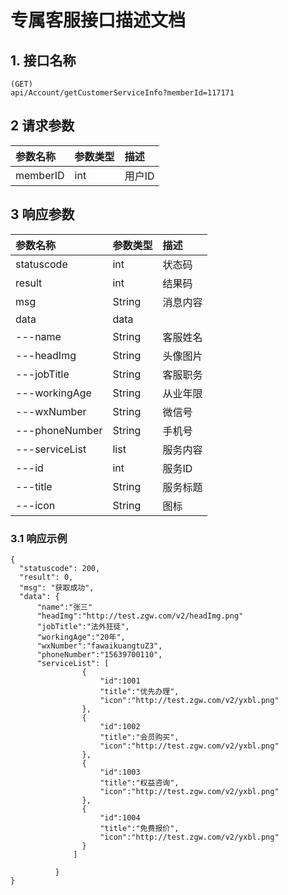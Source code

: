 # 专属客服接口描述文档



## 1. 接口名称

```
(GET)
api/Account/getCustomerServiceInfo?memberId=117171
```

## 2 请求参数

| 参数名称 | 参数类型 | 描述   |
| :------- | :------- | :----- |
| memberID | int      | 用户ID |

## 3 响应参数

| 参数名称       | 参数类型 | 描述     |
| :------------- | :------- | :------- |
| statuscode     | int      | 状态码   |
| result         | int      | 结果码   |
| msg            | String   | 消息内容 |
| data           | data     |          |
| ---name        | String   | 客服姓名 |
| ---headImg     | String   | 头像图片 |
| ---jobTitle    | String   | 客服职务 |
| ---workingAge  | String   | 从业年限 |
| ---wxNumber    | String   | 微信号   |
| ---phoneNumber | String   | 手机号   |
| ---serviceList | list     | 服务内容 |
| ---id          | int      | 服务ID   |
| ---title       | String   | 服务标题 |
| ---icon        | String   | 图标     |

### 3.1 响应示例

```
{
  "statuscode": 200,
  "result": 0,
  "msg": "获取成功",
  "data": {
      "name":"张三"
      "headImg":"http://test.zgw.com/v2/headImg.png"
      "jobTitle":"法外狂徒",
      "workingAge":"20年",
      "wxNumber":"fawaikuangtuZ3",
      "phoneNumber":"15639700110",
      "serviceList": [
                {
                    "id":1001
                    "title":"优先办理",
                    "icon":"http://test.zgw.com/v2/yxbl.png"
                },
                {
                    "id":1002
                    "title":"会员购买",
                    "icon":"http://test.zgw.com/v2/yxbl.png"
                },
                {
                    "id":1003
                    "title":"权益咨询",
                    "icon":"http://test.zgw.com/v2/yxbl.png"
                },
                {
                    "id":1004
                    "title":"免费报价",
                    "icon":"http://test.zgw.com/v2/yxbl.png"
                }
              ]
        
          }
}
```
